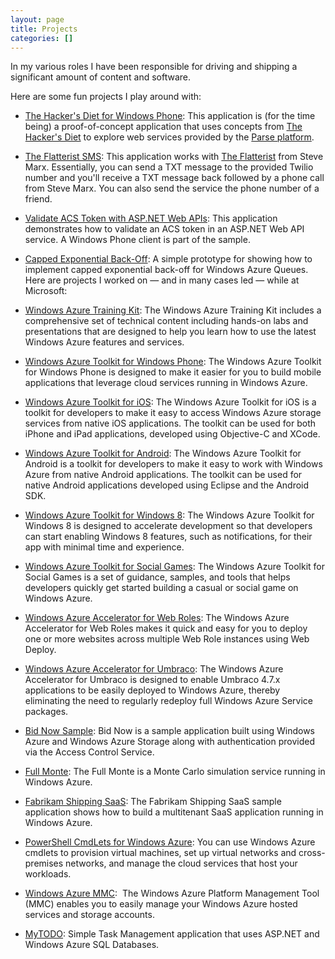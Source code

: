 ```yaml
--- 
layout: page
title: Projects
categories: []
---
```

In my various roles I have been responsible for driving and shipping a significant amount of content and software.

Here are some fun projects I play around with:

*   [The Hacker's Diet for Windows Phone](https://github.com/wadewegner/TheHackersDiet-WindowsPhone): This application is (for the time being) a proof-of-concept application that uses concepts from [The Hacker's Diet](http://www.fourmilab.ch/hackdiet/) to explore web services provided by the [Parse platform](https://parse.com/).
*   [The Flatterist SMS](https://github.com/wadewegner/FlatteristSMS): This application works with [The Flatterist](http://www.flatterist.com/) from Steve Marx. Essentially, you can send a TXT message to the provided Twilio number and you'll receive a TXT message back followed by a phone call from Steve Marx. You can also send the service the phone number of a friend.
*   [Validate ACS Token with ASP.NET Web APIs](https://github.com/wadewegner/ValidateACSTokenWebAPI): This application demonstrates how to validate an ACS token in an ASP.NET Web API service. A Windows Phone client is part of the sample.
*   [Capped Exponential Back-Off](https://github.com/wadewegner/CappedExponentialBackOff): A simple prototype for showing how to implement capped exponential back-off for Windows Azure Queues.
Here are projects I worked on — and in many cases led — while at Microsoft:

*   [Windows Azure Training Kit](http://www.microsoft.com/en-us/download/details.aspx?id=8396): The Windows Azure Training Kit includes a comprehensive set of technical content including hands-on labs and presentations that are designed to help you learn how to use the latest Windows Azure features and services.
*   [Windows Azure Toolkit for Windows Phone](http://watwp.codeplex.com/): The Windows Azure Toolkit for Windows Phone is designed to make it easier for you to build mobile applications that leverage cloud services running in Windows Azure.
*   [Windows Azure Toolkit for iOS](https://github.com/WindowsAzure-Toolkits/wa-toolkit-ios): The Windows Azure Toolkit for iOS is a toolkit for developers to make it easy to access Windows Azure storage services from native iOS applications. The toolkit can be used for both iPhone and iPad applications, developed using Objective-C and XCode.
*   [Windows Azure Toolkit for Android](https://github.com/WindowsAzure-Toolkits/wa-toolkit-android): The Windows Azure Toolkit for Android is a toolkit for developers to make it easy to work with Windows Azure from native Android applications. The toolkit can be used for native Android applications developed using Eclipse and the Android SDK.
*   [Windows Azure Toolkit for Windows 8](http://watwindows8.codeplex.com/): The Windows Azure Toolkit for Windows 8 is designed to accelerate development so that developers can start enabling Windows 8 features, such as notifications, for their app with minimal time and experience.
*   [Windows Azure Toolkit for Social Games](https://github.com/WindowsAzure-Toolkits/wa-toolkit-games): The Windows Azure Toolkit for Social Games is a set of guidance, samples, and tools that helps developers quickly get started building a casual or social game on Windows Azure.
*   [Windows Azure Accelerator for Web Roles](https://github.com/microsoft-dpe/wa-accelerator-webroles): The Windows Azure Accelerator for Web Roles makes it quick and easy for you to deploy one or more websites across multiple Web Role instances using Web Deploy.
*   [Windows Azure Accelerator for Umbraco](https://github.com/microsoft-dpe/wa-accelerator-umbraco): The Windows Azure Accelerator for Umbraco is designed to enable Umbraco 4.7.x applications to be easily deployed to Windows Azure, thereby eliminating the need to regularly redeploy full Windows Azure Service packages.
*   [Bid Now Sample](http://bidnow.codeplex.com/): Bid Now is a sample application built using Windows Azure and Windows Azure Storage along with authentication provided via the Access Control Service.
*   [Full Monte](http://archive.msdn.microsoft.com/fullmonte): The Full Monte is a Monte Carlo simulation service running in Windows Azure.
*   [Fabrikam Shipping SaaS](http://www.fabrikamshipping.com/): The Fabrikam Shipping SaaS sample application shows how to build a multitenant SaaS application running in Windows Azure.
*   [PowerShell CmdLets for Windows Azure](http://wappowershell.codeplex.com/): You can use Windows Azure cmdlets to provision virtual machines, set up virtual networks and cross-premises networks, and manage the cloud services that host your workloads.
*   [Windows Azure MMC](http://wapmmc.codeplex.com/):  The Windows Azure Platform Management Tool (MMC) enables you to easily manage your Windows Azure hosted services and storage accounts.
*   [MyTODO](http://mytodo.codeplex.com/): Simple Task Management application that uses ASP.NET and Windows Azure SQL Databases.
